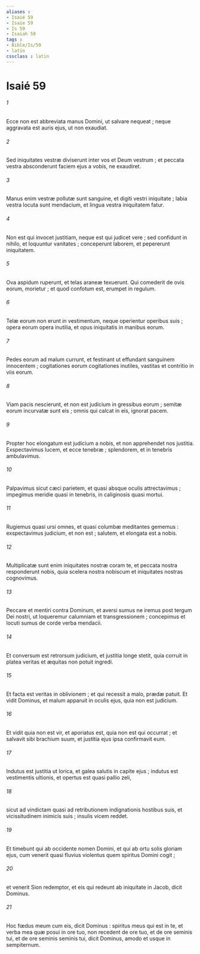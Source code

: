 ```yaml
---
aliases : 
- Isaié 59
- Isaïe 59
- Is 59
- Isaiah 59
tags : 
- Bible/Is/59
- latin
cssclass : latin
---
```


# Isaié 59

###### 1
Ecce non est abbreviata manus Domini, ut salvare nequeat ; neque aggravata est auris ejus, ut non exaudiat.
###### 2
Sed iniquitates vestræ diviserunt inter vos et Deum vestrum ; et peccata vestra absconderunt faciem ejus a vobis, ne exaudiret.
###### 3
Manus enim vestræ pollutæ sunt sanguine, et digiti vestri iniquitate ; labia vestra locuta sunt mendacium, et lingua vestra iniquitatem fatur.
###### 4
Non est qui invocet justitiam, neque est qui judicet vere ; sed confidunt in nihilo, et loquuntur vanitates ; conceperunt laborem, et pepererunt iniquitatem.
###### 5
Ova aspidum ruperunt, et telas araneæ texuerunt. Qui comederit de ovis eorum, morietur ; et quod confotum est, erumpet in regulum.
###### 6
Telæ eorum non erunt in vestimentum, neque operientur operibus suis ; opera eorum opera inutilia, et opus iniquitatis in manibus eorum.
###### 7
Pedes eorum ad malum currunt, et festinant ut effundant sanguinem innocentem ; cogitationes eorum cogitationes inutiles, vastitas et contritio in viis eorum.
###### 8
Viam pacis nescierunt, et non est judicium in gressibus eorum ; semitæ eorum incurvatæ sunt eis ; omnis qui calcat in eis, ignorat pacem.
###### 9
Propter hoc elongatum est judicium a nobis, et non apprehendet nos justitia. Exspectavimus lucem, et ecce tenebræ ; splendorem, et in tenebris ambulavimus.
###### 10
Palpavimus sicut cæci parietem, et quasi absque oculis attrectavimus ; impegimus meridie quasi in tenebris, in caliginosis quasi mortui.
###### 11
Rugiemus quasi ursi omnes, et quasi columbæ meditantes gememus : exspectavimus judicium, et non est ; salutem, et elongata est a nobis.
###### 12
Multiplicatæ sunt enim iniquitates nostræ coram te, et peccata nostra responderunt nobis, quia scelera nostra nobiscum et iniquitates nostras cognovimus.
###### 13
Peccare et mentiri contra Dominum, et aversi sumus ne iremus post tergum Dei nostri, ut loqueremur calumniam et transgressionem ; concepimus et locuti sumus de corde verba mendacii.
###### 14
Et conversum est retrorsum judicium, et justitia longe stetit, quia corruit in platea veritas et æquitas non potuit ingredi.
###### 15
Et facta est veritas in oblivionem ; et qui recessit a malo, prædæ patuit. Et vidit Dominus, et malum apparuit in oculis ejus, quia non est judicium.
###### 16
Et vidit quia non est vir, et aporiatus est, quia non est qui occurrat ; et salvavit sibi brachium suum, et justitia ejus ipsa confirmavit eum.
###### 17
Indutus est justitia ut lorica, et galea salutis in capite ejus ; indutus est vestimentis ultionis, et opertus est quasi pallio zeli,
###### 18
sicut ad vindictam quasi ad retributionem indignationis hostibus suis, et vicissitudinem inimicis suis ; insulis vicem reddet.
###### 19
Et timebunt qui ab occidente nomen Domini, et qui ab ortu solis gloriam ejus, cum venerit quasi fluvius violentus quem spiritus Domini cogit ;
###### 20
et venerit Sion redemptor, et eis qui redeunt ab iniquitate in Jacob, dicit Dominus.
###### 21
Hoc fœdus meum cum eis, dicit Dominus : spiritus meus qui est in te, et verba mea quæ posui in ore tuo, non recedent de ore tuo, et de ore seminis tui, et de ore seminis seminis tui, dicit Dominus, amodo et usque in sempiternum.
